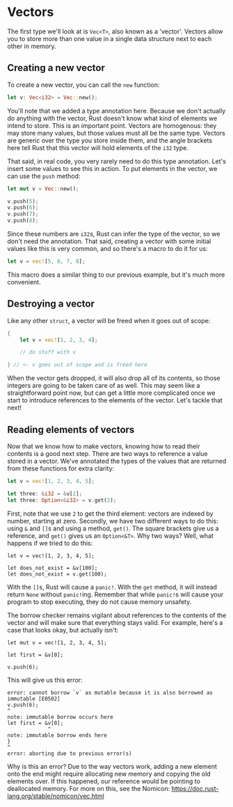 # Vectors

The first type we'll look at is `Vec<T>`, also known as a 'vector'. Vectors
allow you to store more than one value in a single data structure next to each
other in memory.

## Creating a new vector

To create a new vector, you can call the `new` function:

```rust
let v: Vec<i32> = Vec::new();
```

You'll note that we added a type annotation here. Because we don't actually do
anything with the vector, Rust doesn't know what kind of elements we intend to
store. This is an important point. Vectors are homogenous: they may store many
values, but those values must all be the same type. Vectors are generic over
the type you store inside them, and the angle brackets here tell Rust that
this vector will hold elements of the `i32` type.

That said, in real code, you very rarely need to do this type annotation. Let's
insert some values to see this in action. To put elements in the vector, we can
use the `push` method:

```rust
let mut v = Vec::new();

v.push(5);
v.push(6);
v.push(7);
v.push(8);
```

Since these numbers are `i32`s, Rust can infer the type of the vector, so we
don't need the annotation. That said, creating a vector with some initial
values like this is very common, and so there's a macro to do it for us:

```rust
let v = vec![5, 6, 7, 8];
```

This macro does a similar thing to our previous example, but it's much more
convenient.

## Destroying a vector

Like any other `struct`, a vector will be freed when it goes out of scope:

```rust
{
    let v = vec![1, 2, 3, 4];

    // do stuff with v

} // <- v goes out of scope and is freed here
```

When the vector gets dropped, it will also drop all of its contents, so those
integers are going to be taken care of as well. This may seem like a
straightforward point now, but can get a little more complicated once we start
to introduce references to the elements of the vector. Let's tackle that next!

## Reading elements of vectors

Now that we know how to make vectors, knowing how to read their contents is a
good next step. There are two ways to reference a value stored in a vector.
We've annotated the types of the values that are returned from these functions
for extra clarity:

```rust
let v = vec![1, 2, 3, 4, 5];

let three: &i32 = &v[2];
let three: Option<&i32> = v.get(2);
```

First, note that we use `2` to get the third element: vectors are indexed by
number, starting at zero. Secondly, we have two different ways to do this:
using `&` and `[]`s and using a method, `get()`. The square brackets give us a
reference, and `get()` gives us an `Option<&T>`. Why two ways? Well, what
happens if we tried to do this:

```rust,should_panic
let v = vec![1, 2, 3, 4, 5];

let does_not_exist = &v[100];
let does_not_exist = v.get(100);
```

With the `[]`s, Rust will cause a `panic!`. With the `get` method, it will
instead return `None` without `panic!`ing. Remember that while `panic!`s will
cause your program to stop executing, they do not cause memory unsafety.

The borrow checker remains vigilant about references to the contents of the
vector and will make sure that everything stays valid. For example, here's
a case that looks okay, but actually isn't:

```rust,ignore
let mut v = vec![1, 2, 3, 4, 5];

let first = &v[0];

v.push(6);
```

This will give us this error:

```text
error: cannot borrow `v` as mutable because it is also borrowed as immutable [E0502]
v.push(6);
^
note: immutable borrow occurs here
let first = &v[0];
             ^
note: immutable borrow ends here
}
^
error: aborting due to previous error(s)
```

Why is this an error? Due to the way vectors work, adding a new element onto
the end might require allocating new memory and copying the old elements over.
If this happened, our reference would be pointing to deallocated memory. For
more on this, see the Nomicon: https://doc.rust-lang.org/stable/nomicon/vec.html
